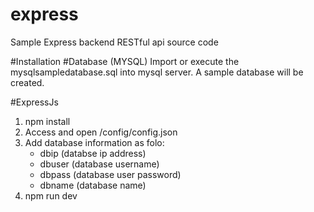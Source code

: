 # express
Sample Express backend RESTful api source code

#Installation
#Database (MYSQL)
Import or execute the mysqlsampledatabase.sql into mysql server. A sample database will be created.

#ExpressJs
1) npm install
2) Access and open /config/config.json
3) Add database information as folo:
   - dbip (databse ip address)
   - dbuser (database username)
   - dbpass (database user password)
   - dbname (database name)
5) npm run dev



